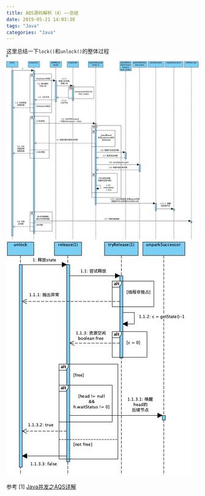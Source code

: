 ```yaml
---
title: AQS源码解析（4）——总结
date: 2019-05-21 14:03:38
tags: "Java"
categories: "Java"
---
```


这里总结一下`lock()`和`unlock()`的整体过程
!["lock"](/images/lock.jpg)
!["unlock"](/images/unlock.jpg)

参考
[1] [Java并发之AQS详解](https://www.cnblogs.com/waterystone/p/4920797.html)

